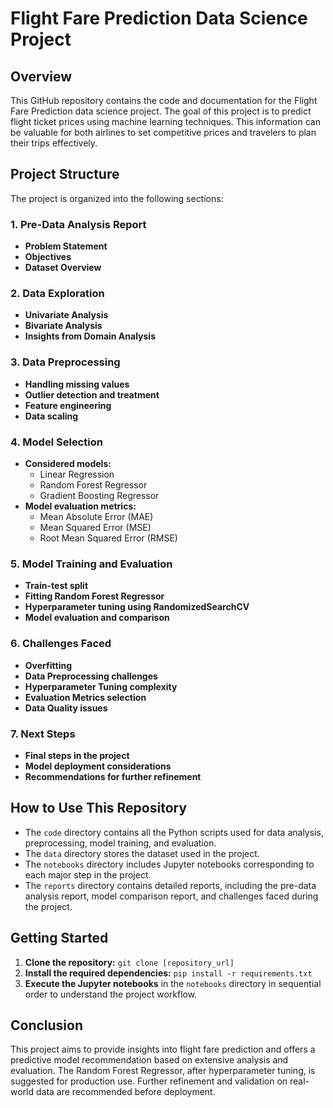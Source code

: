 # Flight Fare Prediction Data Science Project

## Overview
This GitHub repository contains the code and documentation for the Flight Fare Prediction data science project. The goal of this project is to predict flight ticket prices using machine learning techniques. This information can be valuable for both airlines to set competitive prices and travelers to plan their trips effectively.

## Project Structure
The project is organized into the following sections:

### 1. Pre-Data Analysis Report
   - **Problem Statement**
   - **Objectives**
   - **Dataset Overview**

### 2. Data Exploration
   - **Univariate Analysis**
   - **Bivariate Analysis**
   - **Insights from Domain Analysis**

### 3. Data Preprocessing
   - **Handling missing values**
   - **Outlier detection and treatment**
   - **Feature engineering**
   - **Data scaling**

### 4. Model Selection
   - **Considered models:**
      - Linear Regression
      - Random Forest Regressor
      - Gradient Boosting Regressor
   - **Model evaluation metrics:**
      - Mean Absolute Error (MAE)
      - Mean Squared Error (MSE)
      - Root Mean Squared Error (RMSE)

### 5. Model Training and Evaluation
   - **Train-test split**
   - **Fitting Random Forest Regressor**
   - **Hyperparameter tuning using RandomizedSearchCV**
   - **Model evaluation and comparison**

### 6. Challenges Faced
   - **Overfitting**
   - **Data Preprocessing challenges**
   - **Hyperparameter Tuning complexity**
   - **Evaluation Metrics selection**
   - **Data Quality issues**

### 7. Next Steps
   - **Final steps in the project**
   - **Model deployment considerations**
   - **Recommendations for further refinement**

## How to Use This Repository
- The `code` directory contains all the Python scripts used for data analysis, preprocessing, model training, and evaluation.
- The `data` directory stores the dataset used in the project.
- The `notebooks` directory includes Jupyter notebooks corresponding to each major step in the project.
- The `reports` directory contains detailed reports, including the pre-data analysis report, model comparison report, and challenges faced during the project.

## Getting Started
1. **Clone the repository:** `git clone [repository_url]`
2. **Install the required dependencies:** `pip install -r requirements.txt`
3. **Execute the Jupyter notebooks** in the `notebooks` directory in sequential order to understand the project workflow.

## Conclusion
This project aims to provide insights into flight fare prediction and offers a predictive model recommendation based on extensive analysis and evaluation. The Random Forest Regressor, after hyperparameter tuning, is suggested for production use. Further refinement and validation on real-world data are recommended before deployment.

